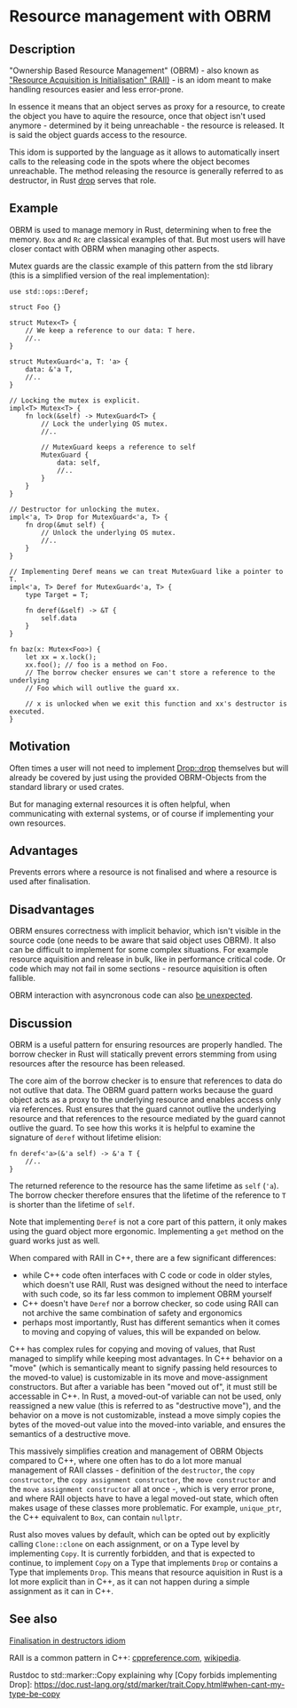 # Resource management with OBRM

<!-- TODO:
* wayback
* clear up dtor finally discussion
* execute and apply lints (contributing.md)
* check unlinted formatting

 -->
## Description

"Ownership Based Resource Management" (OBRM) - also known as ["Resource Acquisition is Initialisation" (RAII)][wikipedia] - is an idom meant to make handling resources easier and less error-prone.

In essence it means that an object serves as proxy for a resource, to create the object you have to aquire the resource, once that object isn't used anymore - determined by it being unreachable - the resource is released.
It is said the object guards access to the resource.

This idom is supported by the language as it allows to automatically insert calls to the releasing code in the spots where the object becomes unreachable.
The method releasing the resource is generally referred to as destructor, in Rust [drop][Drop::drop] serves that role.

## Example

OBRM is used to manage memory in Rust, determining when to free the memory.
`Box` and `Rc` are classical examples of that.
But most users will have closer contact with OBRM when managing other aspects.

Mutex guards are the classic example of this pattern from the std library (this
is a simplified version of the real implementation):

```rust,ignore
use std::ops::Deref;

struct Foo {}

struct Mutex<T> {
    // We keep a reference to our data: T here.
    //..
}

struct MutexGuard<'a, T: 'a> {
    data: &'a T,
    //..
}

// Locking the mutex is explicit.
impl<T> Mutex<T> {
    fn lock(&self) -> MutexGuard<T> {
        // Lock the underlying OS mutex.
        //..

        // MutexGuard keeps a reference to self
        MutexGuard {
            data: self,
            //..
        }
    }
}

// Destructor for unlocking the mutex.
impl<'a, T> Drop for MutexGuard<'a, T> {
    fn drop(&mut self) {
        // Unlock the underlying OS mutex.
        //..
    }
}

// Implementing Deref means we can treat MutexGuard like a pointer to T.
impl<'a, T> Deref for MutexGuard<'a, T> {
    type Target = T;

    fn deref(&self) -> &T {
        self.data
    }
}

fn baz(x: Mutex<Foo>) {
    let xx = x.lock();
    xx.foo(); // foo is a method on Foo.
    // The borrow checker ensures we can't store a reference to the underlying
    // Foo which will outlive the guard xx.

    // x is unlocked when we exit this function and xx's destructor is executed.
}
```

## Motivation

Often times a user will not need to implement [Drop::drop] themselves but will already be covered by just using the provided OBRM-Objects from the standard library or used crates.

<!-- TODO that feels sluggish -->
But for managing external resources it is often helpful, when communicating with external systems, or of course if implementing your own resources.

## Advantages

Prevents errors where a resource is not finalised and where a resource is used
after finalisation.

## Disadvantages

OBRM ensures correctness with implicit behavior, which isn't visible in the source code (one needs to be aware that said object uses OBRM). It also can be difficult to implement for some complex situations. For example resource aquisition and release in bulk, like in performance critical code. Or code which may not fail in some sections - resource aquisition is often fallible.

OBRM interaction with asyncronous code can also [be unexpected][Documentation of tokios Mutex].

## Discussion

OBRM is a useful pattern for ensuring resources are properly handled.
The borrow checker in Rust will statically prevent
errors stemming from using resources after the resource has been released.

The core aim of the borrow checker is to ensure that references to data do not
outlive that data. The OBRM guard pattern works because the guard object
acts as a proxy to the underlying resource and enables access only via
references. Rust ensures that the guard cannot outlive the underlying resource
and that references to the resource mediated by the guard cannot outlive the
guard. To see how this works it is helpful to examine the signature of `deref`
without lifetime elision:

```rust,ignore
fn deref<'a>(&'a self) -> &'a T {
    //..
}
```

The returned reference to the resource has the same lifetime as `self` (`'a`).
The borrow checker therefore ensures that the lifetime of the reference to `T`
is shorter than the lifetime of `self`.

Note that implementing `Deref` is not a core part of this pattern, it only makes
using the guard object more ergonomic. Implementing a `get` method on the guard
works just as well.

When compared with RAII in C++, there are a few significant differences:

* while C++ code often interfaces with C code or code in older styles, which doesn't use RAII, Rust was designed without the need to interface with such code, so its far less common to implement OBRM yourself
* C++ doesn't have `Deref` nor a borrow checker, so code using RAII can not archive the same combination of safety and ergonomics
* perhaps most importantly, Rust has different semantics when it comes to moving and copying of values, this will be expanded on below.

C++ has complex rules for copying and moving of values, that Rust managed to simplify while keeping most advantages.
In C++ behavior on a "move" (which is semantically meant to signify passing held resources to the moved-to value) is customizable in its move and move-assignment constructors.
But after a variable has been "moved out of", it must still be accessable in C++.
In Rust, a moved-out-of variable can not be used, only reassigned a new value (this is referred to as "destructive move"), and the behavior on a move is not customizable, instead a move simply copies the bytes of the moved-out value into the moved-into variable, and ensures the semantics of a destructive move.

This massively simplifies creation and management of OBRM Objects compared to C++, where one often has to do a lot more manual management of RAII classes - definition of the `destructor`, the `copy constructor`, the `copy assignment constructor`, the `move constructor` and the `move assignment constructor` all at once -, which is very error prone, and where RAII objects have to have a legal moved-out state, which often makes usage of these classes more problematic.
For example, `unique_ptr`, the C++ equivalent to `Box`, can contain `nullptr`.

Rust also moves values by default, which can be opted out by explicitly calling `Clone::clone` on each assignment, or on a Type level by implementing `Copy`.
It is currently forbidden, and that is expected to continue, to implement `Copy` on a Type that implements `Drop` or contains a Type that implements `Drop`.
This means that resource aquisition in Rust is a lot more explicit than in C++, as it can not happen during a simple assignment as it can in C++.

## See also

[Finalisation in destructors idiom](../../idioms/dtor-finally.md)

RAII is a common pattern in C++: [cppreference.com](http://en.cppreference.com/w/cpp/language/raii),
[wikipedia][wikipedia].

[wikipedia]: https://en.wikipedia.org/wiki/Resource_Acquisition_Is_Initialization

[Drop::drop]: https://doc.rust-lang.org/std/ops/trait.Drop.html#tymethod.drop

[Documentation of tokios Mutex]: https://docs.rs/tokio/latest/tokio/sync/struct.Mutex.html#which-kind-of-mutex-should-you-use

Rustdoc to std::marker::Copy explaining why [Copy forbids implementing Drop]: <https://doc.rust-lang.org/std/marker/trait.Copy.html#when-cant-my-type-be-copy>

